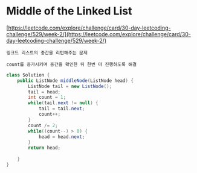 # Middle of the Linked List

[https://leetcode.com/explore/challenge/card/30-day-leetcoding-challenge/529/week-2/](https://leetcode.com/explore/challenge/card/30-day-leetcoding-challenge/529/week-2/)

~~~
링크드 리스트의 중간을 리턴해주는 문제

count를 증가시키며 중간을 확인한 뒤 한번 더 진행하도록 해결
~~~

```java
class Solution {
    public ListNode middleNode(ListNode head) {
        ListNode tail = new ListNode();
        tail = head;
        int count = 1;
        while(tail.next != null) {
            tail = tail.next;
            count++;
        }
        count /= 2;
        while((count--) > 0) {
            head = head.next;
        }
        return head;
        
    }
}
```
